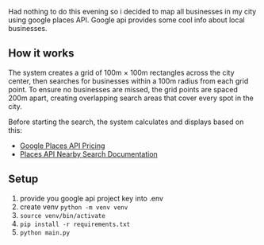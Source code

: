 Had nothing to do this evening so i decided to map all businesses in my city using google places API.
Google api provides some cool info about local businesses.

## How it works
The system creates a grid of 100m × 100m rectangles across the city center, then searches for businesses within a 100m radius from each grid point. To ensure no businesses are missed, the grid points are spaced 200m apart, creating overlapping search areas that cover every spot in the city.

Before starting the search, the system calculates and displays based on this:
- [Google Places API Pricing](https://developers.google.com/maps/billing-and-pricing/pricing#places-pricing)
- [Places API Nearby Search Documentation](https://developers.google.com/maps/documentation/places/web-service/nearby-search#fieldmask)

## Setup
1. provide you google api project key into .env
2. create venv `python -m venv venv`
3. `source venv/bin/activate`
4. `pip install -r requirements.txt`
5. `python main.py`






